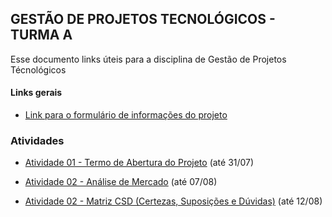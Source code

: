 ## GESTÃO DE PROJETOS TECNOLÓGICOS - TURMA A

Esse documento links úteis para a disciplina de Gestão de Projetos Técnológicos

#### Links gerais
- [Link para o formulário de informações do projeto](https://forms.gle/6FYnswDrG8jQ95Ly8)

### Atividades
- [Atividade 01 - Termo de Abertura do Projeto](https://docs.google.com/document/d/1KHxIIk8rwePVvjbybt8u-1mU5BGDDoq4/edit?usp=sharing&rtpof=true&sd=true) (até 31/07)

- [Atividade 02 - Análise de Mercado](https://forms.gle/Fr4x2uUMVrx7eHXq5) (até 07/08)

- [Atividade 02 - Matriz CSD (Certezas, Suposições e Dúvidas)](https://forms.gle/ECpGWcsz3iDW2xWcA) (até 12/08)
